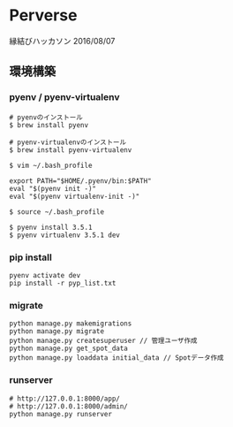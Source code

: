 # Perverse

縁結びハッカソン 2016/08/07

## 環境構築
### pyenv / pyenv-virtualenv
```
# pyenvのインストール
$ brew install pyenv

# pyenv-virtualenvのインストール
$ brew install pyenv-virtualenv

$ vim ~/.bash_profile

export PATH="$HOME/.pyenv/bin:$PATH"
eval "$(pyenv init -)"
eval "$(pyenv virtualenv-init -)"

$ source ~/.bash_profile

$ pyenv install 3.5.1
$ pyenv virtualenv 3.5.1 dev
```

### pip install
```
pyenv activate dev
pip install -r pyp_list.txt
```

### migrate
```
python manage.py makemigrations
python manage.py migrate
python manage.py createsuperuser // 管理ユーザ作成
python manage.py get_spot_data
python manage.py loaddata initial_data // Spotデータ作成
```

### runserver
```
# http://127.0.0.1:8000/app/
# http://127.0.0.1:8000/admin/
python manage.py runserver
```
